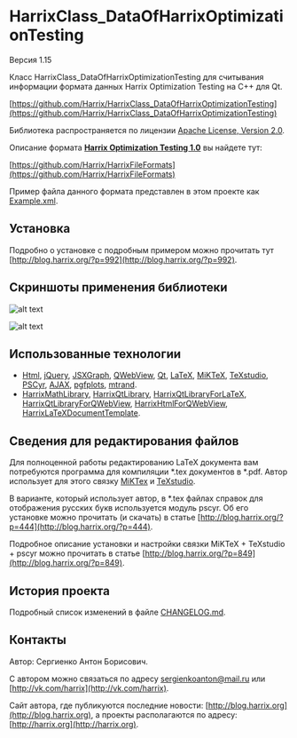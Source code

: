 HarrixClass_DataOfHarrixOptimizationTesting
===========================================

Версия 1.15

Класс HarrixClass_DataOfHarrixOptimizationTesting для считывания информации формата данных Harrix Optimization Testing на C++ для Qt.

[https://github.com/Harrix/HarrixClass_DataOfHarrixOptimizationTesting](https://github.com/Harrix/HarrixClass_DataOfHarrixOptimizationTesting)

Библиотека распространяется по лицензии [Apache License, Version 2.0](https://github.com/Harrix/HarrixClass_DataOfHarrixOptimizationTesting/blob/master/LICENSE.txt).

Описание формата [**Harrix Optimization Testing 1.0**](https://github.com/Harrix/HarrixFileFormats/tree/master/Harrix%20Optimization%20Testing%201.0) вы найдете тут:

[https://github.com/Harrix/HarrixFileFormats](https://github.com/Harrix/HarrixFileFormats)

Пример файла данного формата представлен в этом проекте как [Example.xml](https://github.com/Harrix/HarrixClass_DataOfHarrixOptimizationTesting/blob/master/Example.xml).

Установка
---------

Подробно о установке с подробным примером можно прочитать тут [http://blog.harrix.org/?p=992](http://blog.harrix.org/?p=992).

Скриншоты применения библиотеки
-------------------------------

![alt text](https://raw.github.com/Harrix/HarrixClass_DataOfHarrixOptimizationTesting/master/imagesforgithub/example1.png "Пример вывода HTML кода")

![alt text](https://raw.github.com/Harrix/HarrixClass_DataOfHarrixOptimizationTesting/master/imagesforgithub/example2.png "Пример вывода LaTeX кода")

Использованные технологии
-------------------------

- [Html](http://ru.wikipedia.org/wiki/HTML), [jQuery](http://jquery.com/), [JSXGraph](https://github.com/jsxgraph/jsxgraph), [QWebView](http://qt-project.org/doc/qt-5/qwebview.html), [Qt](http://qt-project.org/), [LaTeX](http://ru.wikipedia.org/wiki/LaTeX), [MiKTeX](http://miktex.org/), [TeXstudio](http://texstudio.sourceforge.net/), [PSCyr]([http://blog.harrix.org/?p=444](http://blog.harrix.org/?p=444)),  [AJAX](http://ru.wikipedia.org/wiki/AJAX), [pgfplots](http://pgfplots.sourceforge.net/), [mtrand](http://www.bedaux.net/mtrand/).
- [HarrixMathLibrary](https://github.com/Harrix/HarrixMathLibrary), [HarrixQtLibrary](https://github.com/Harrix/HarrixQtLibrary), [HarrixQtLibraryForLaTeX](https://github.com/Harrix/HarrixQtLibraryForLaTeX), [HarrixQtLibraryForQWebView](https://github.com/Harrix/HarrixQtLibraryForQWebView), [HarrixHtmlForQWebView](https://github.com/Harrix/HarrixHtmlForQWebView), [HarrixLaTeXDocumentTemplate](https://github.com/Harrix/HarrixLaTeXDocumentTemplate).

Сведения для редактирования файлов
----------------------------------

Для полноценной работы редактированию LaTeX документа вам потребуются программа для компиляции \*.tex документов в \*.pdf. Автор использует для этого связку [MiKTex](http://www.miktex.org/) и [TeXstudio](http://texstudio.sourceforge.net/). 

В варианте, который использует автор, в \*.tex файлах справок для отображения русских букв используется модуль pscyr. Об его установке можно прочитать (и скачать) в статье [http://blog.harrix.org/?p=444](http://blog.harrix.org/?p=444).

Подробное описание установки и настройки связки MiKTeX + TeXstudio + pscyr можно прочитать в статье [http://blog.harrix.org/?p=849](http://blog.harrix.org/?p=849).

История проекта
---------------

Подробный список изменений в файле [CHANGELOG.md](https://github.com/Harrix/HarrixClass_DataOfHarrixOptimizationTesting/blob/master/CHANGELOG.md).

Контакты
--------

Автор: Сергиенко Антон Борисович.

С автором можно связаться по адресу [sergienkoanton@mail.ru](mailto:sergienkoanton@mail.ru) или  [http://vk.com/harrix](http://vk.com/harrix).

Сайт автора, где публикуются последние новости: [http://blog.harrix.org](http://blog.harrix.org), а проекты располагаются по адресу: [http://harrix.org](http://harrix.org).
